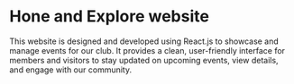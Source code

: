 # Hone and Explore website

This website is designed and developed using React.js to showcase and manage events for our club. It provides a clean, user-friendly interface for members and visitors to stay updated on upcoming events, view details, and engage with our community.

